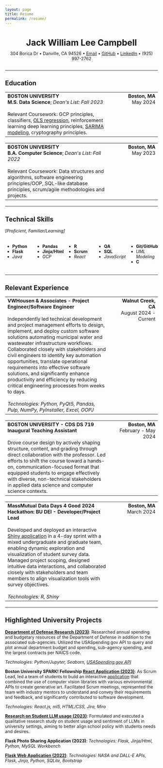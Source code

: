 ```yaml
---
layout: page
title: Resume
permalink: /resume/
---
```

<div style="text-align: center; margin-bottom: 30px;">
  <h1 style="margin-bottom: 10px;">Jack William Lee Campbell</h1>
  <p style="margin: 5px 0;">304 Borica Dr • Danville, CA 94526 • <a href="mailto:jackwilliamleecampbell@gmail.com">Email</a> • <a href="https://github.com/jack-campbeli">GitHub</a> • <a href="https://www.linkedin.com/in/jack-campbell-a392191a1/">LinkedIn</a> • (925) 997-2762</p>
</div>

---

## Education

<table style="width: 100%; border-collapse: collapse; margin-bottom: 20px;">
  <tr>
    <td style="width: 70%; padding-right: 20px; vertical-align: top; border: none;">
      <strong>BOSTON UNIVERSITY</strong><br>
      <strong>M.S. Data Science</strong>; <em>Dean's List: Fall 2023</em><br><br>
      Relevant Coursework: GCP principles, classifiers, <a href="https://docs.google.com/document/d/1NOsExgqH_jEV_oVRPdMx0JZHlDWQFi6wJADeJ9WZqEo/edit?tab=t.0">OLS regression</a>, reinforcement learning deep learning principles, <a href="https://docs.google.com/document/d/1LpfRWO9o8MoUjylvxIJE1Ap2WbXYzH2JCeBXDRTwnvU/edit?tab=t.0">SARIMA modeling</a>, cryptography principles.
    </td>
    <td style="width: 30%; text-align: right; vertical-align: top; border: none;">
      <strong>Boston, MA</strong><br>
      May 2024
    </td>
  </tr>
</table>

<table style="width: 100%; border-collapse: collapse; margin-bottom: 20px;">
  <tr>
    <td style="width: 70%; padding-right: 20px; vertical-align: top; border: none;">
      <strong>BOSTON UNIVERSITY</strong><br>
      <strong>B.A. Computer Science</strong>; <em>Dean's List: Fall 2022</em><br><br>
      Relevant Coursework: Data structures and algorithms, software engineering principles/OOP, SQL-like database principles, scrum/agile methodologies and projects.
    </td>
    <td style="width: 30%; text-align: right; vertical-align: top; border: none;">
      <strong>Boston, MA</strong><br>
      May 2023
    </td>
  </tr>
</table>

---

## Technical Skills

*[Proficient, Familiar/Learning]*

<div style="display: grid; grid-template-columns: repeat(5, 1fr); gap: 10px; margin: 20px 0;">
  <div>
    <ul>
      <li><strong>Python</strong></li>
      <li><strong>Flask</strong></li>
      <li><em>Java</em></li>
    </ul>
  </div>
  <div>
    <ul>
      <li><strong>Pandas</strong></li>
      <li><strong>Jinja/Html</strong></li>
      <li><em>GCP</em></li>
    </ul>
  </div>
  <div>
    <ul>
      <li><strong>R</strong></li>
      <li><strong>Scrum</strong></li>
      <li><em>React</em></li>
    </ul>
  </div>
  <div>
    <ul>
      <li><strong>QA</strong></li>
      <li><strong>SQL</strong></li>
      <li><em>JavaScript</em></li>
    </ul>
  </div>
  <div>
    <ul>
      <li><strong>Git/GitHub</strong></li>
      <li><em>UML Modeling</em></li>
      <li><strong>C</strong></li>
    </ul>
  </div>
</div>

---

## Relevant Experience

<table style="width: 100%; border-collapse: collapse; margin-bottom: 20px;">
  <tr>
    <td style="width: 70%; padding-right: 20px; vertical-align: top; border: none;">
      <strong>VWHousen & Associates - Project Engineer/Software Engineer</strong><br><br>
      Independently led technical development and project management efforts to design, implement, and deploy custom software solutions automating municipal water and wastewater infrastructure workflows. Collaborated closely with stakeholders and civil engineers to identify key automation opportunities, translate operational requirements into effective software solutions, and significantly enhance productivity and efficiency by reducing critical engineering processes from weeks to days.<br><br>
      <em>Technologies: Python, PyQt5, Pandas, Pulp, NumPy, PyInstaller, Excel, OOPJ</em>
    </td>
    <td style="width: 30%; text-align: right; vertical-align: top; border: none;">
      <strong>Walnut Creek, CA</strong><br>
      August 2024 - Current
    </td>
  </tr>
</table>

<table style="width: 100%; border-collapse: collapse; margin-bottom: 20px;">
  <tr>
    <td style="width: 70%; padding-right: 20px; vertical-align: top; border: none;">
      <strong>BOSTON UNIVERSITY - CDS DS 719 Inaugural Teaching Assistant</strong><br><br>
      Drove course design by actively shaping structure, content, and grading through direct collaboration with the professor. Led efforts to shift the course toward a hands-on, communication-focused format that equipped students to engage effectively with diverse, non-technical stakeholders in applied data science and computer science contexts.
    </td>
    <td style="width: 30%; text-align: right; vertical-align: top; border: none;">
      <strong>Boston, MA</strong><br>
      February - May 2024
    </td>
  </tr>
</table>

<table style="width: 100%; border-collapse: collapse; margin-bottom: 20px;">
  <tr>
    <td style="width: 70%; padding-right: 20px; vertical-align: top; border: none;">
      <strong>MassMutual Data Days 4 Good 2024 Hackathon: BU DEI - Developer/Project Lead</strong><br><br>
      Developed and deployed an interactive <a href="https://github.com/BU-Spark/dd4g-bu-tech-majors-survey">Shiny application</a> in a 4-day sprint with a mixed undergraduate and graduate team, enabling dynamic exploration and visualization of student survey data. Managed project scoping, designed intuitive data interactions, and collaborated closely with stakeholders and team members to align visualization tools with survey objectives.<br><br>
      <em>Technologies: R, Shiny</em>
    </td>
    <td style="width: 30%; text-align: right; vertical-align: top; border: none;">
      <strong>Boston, MA</strong><br>
      March 2024
    </td>
  </tr>
</table>

---

## Highlighted University Projects

**[Department of Defense Research (2023)](https://github.com/jack-campbeli/DoD-ds701)**: Researched annual spending and budgetary resources of the Department of Defense in addition to the associated sub-agencies. Utilized the USASpending.gov API to query and plot annual department budget and spending, sub-agency spending, and the largest contracts per NAICS code.

*Technologies: Python/Jupyter, Seaborn, [USASpending.gov API](https://api.usaspending.gov/)*

**Boston University SPARK! Fellowship [React Application (2023)](https://github.com/jack-campbeli/Synth-Sense)**: As Scrum Lead, led a team of students to build an interactive [application](https://synth-sense1.web.app/) that combined the use of computer vision libraries with various environmental APIs to create generative art. Facilitated Scrum meetings, represented the team with industry mentors to understand and convey their requirements and feedback, and significantly contributed to software development.

*Technologies: React.js, ml5, HTML/CSS, Jira, Miro*

**[Research on Student LLM usage (2023)](https://docs.google.com/document/d/11_b9v9RKYkDU46_3_Bn7h7nzL9OEoOs7Ds2ices05X4/edit?usp=sharing)**: Formulated and executed a qualitative research study on student usage and sentiment of LLMs in university settings, aiming to better align school policy with students needs and desires.

**Flask Photo Sharing Application (2023)**: *Technologies: Flask, Jinja/Html, Python, MySQL Workbench*

**[Flask Web Application (2022)](https://github.com/jack-campbeli/411-Project-Group-1)**: *Technologies: NASA and DALL-E APIs, Flask, Jinja, Python, SQLite, Bootstrap*
